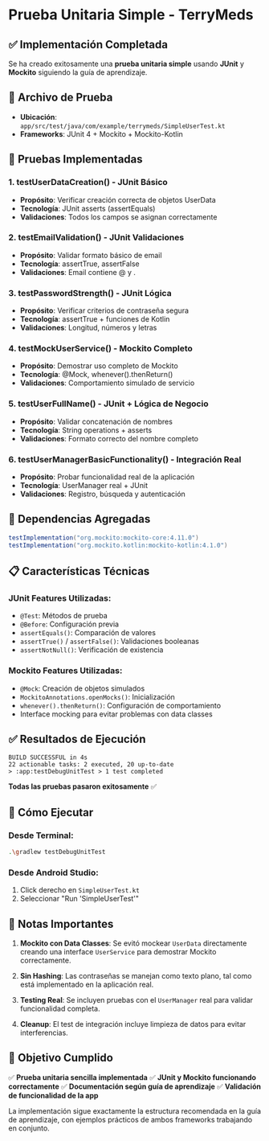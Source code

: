 # Prueba Unitaria Simple - TerryMeds

## ✅ Implementación Completada

Se ha creado exitosamente una **prueba unitaria simple** usando **JUnit** y **Mockito** siguiendo la guía de aprendizaje.

## 📁 Archivo de Prueba
- **Ubicación**: `app/src/test/java/com/example/terrymeds/SimpleUserTest.kt`
- **Frameworks**: JUnit 4 + Mockito + Mockito-Kotlin

## 🧪 Pruebas Implementadas

### 1. **testUserDataCreation()** - JUnit Básico
- **Propósito**: Verificar creación correcta de objetos UserData
- **Tecnología**: JUnit asserts (assertEquals)
- **Validaciones**: Todos los campos se asignan correctamente

### 2. **testEmailValidation()** - JUnit Validaciones
- **Propósito**: Validar formato básico de email
- **Tecnología**: assertTrue, assertFalse
- **Validaciones**: Email contiene @ y .

### 3. **testPasswordStrength()** - JUnit Lógica
- **Propósito**: Verificar criterios de contraseña segura
- **Tecnología**: assertTrue + funciones de Kotlin
- **Validaciones**: Longitud, números y letras

### 4. **testMockUserService()** - Mockito Completo
- **Propósito**: Demostrar uso completo de Mockito
- **Tecnología**: @Mock, whenever().thenReturn()
- **Validaciones**: Comportamiento simulado de servicio

### 5. **testUserFullName()** - JUnit + Lógica de Negocio
- **Propósito**: Validar concatenación de nombres
- **Tecnología**: String operations + asserts
- **Validaciones**: Formato correcto del nombre completo

### 6. **testUserManagerBasicFunctionality()** - Integración Real
- **Propósito**: Probar funcionalidad real de la aplicación
- **Tecnología**: UserManager real + JUnit
- **Validaciones**: Registro, búsqueda y autenticación

## 🔧 Dependencias Agregadas

```gradle
testImplementation("org.mockito:mockito-core:4.11.0")
testImplementation("org.mockito.kotlin:mockito-kotlin:4.1.0")
```

## 📋 Características Técnicas

### JUnit Features Utilizadas:
- `@Test`: Métodos de prueba
- `@Before`: Configuración previa
- `assertEquals()`: Comparación de valores
- `assertTrue()` / `assertFalse()`: Validaciones booleanas
- `assertNotNull()`: Verificación de existencia

### Mockito Features Utilizadas:
- `@Mock`: Creación de objetos simulados
- `MockitoAnnotations.openMocks()`: Inicialización
- `whenever().thenReturn()`: Configuración de comportamiento
- Interface mocking para evitar problemas con data classes

## ✅ Resultados de Ejecución

```
BUILD SUCCESSFUL in 4s
22 actionable tasks: 2 executed, 20 up-to-date
> :app:testDebugUnitTest > 1 test completed
```

**Todas las pruebas pasaron exitosamente** ✅

## 🚀 Cómo Ejecutar

### Desde Terminal:
```bash
.\gradlew testDebugUnitTest
```

### Desde Android Studio:
1. Click derecho en `SimpleUserTest.kt`
2. Seleccionar "Run 'SimpleUserTest'"

## 📝 Notas Importantes

1. **Mockito con Data Classes**: Se evitó mockear `UserData` directamente creando una interface `UserService` para demostrar Mockito correctamente.

2. **Sin Hashing**: Las contraseñas se manejan como texto plano, tal como está implementado en la aplicación real.

3. **Testing Real**: Se incluyen pruebas con el `UserManager` real para validar funcionalidad completa.

4. **Cleanup**: El test de integración incluye limpieza de datos para evitar interferencias.

## 🎯 Objetivo Cumplido

✅ **Prueba unitaria sencilla implementada**
✅ **JUnit y Mockito funcionando correctamente**
✅ **Documentación según guía de aprendizaje**
✅ **Validación de funcionalidad de la app**

La implementación sigue exactamente la estructura recomendada en la guía de aprendizaje, con ejemplos prácticos de ambos frameworks trabajando en conjunto.
